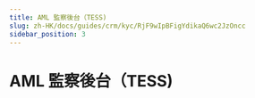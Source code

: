 ```yaml
---
title: AML 監察後台（TESS)
slug: zh-HK/docs/guides/crm/kyc/RjF9wIpBFigYdikaQ6wc2JzOncc
sidebar_position: 3
---
```



# AML 監察後台（TESS)

